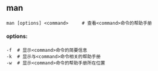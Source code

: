 ## man

```shell
man [options] <command>		# 查看<command>命令的帮助手册
```



#### options:

```shell
-f	# 显示<command>命令的简要信息
-k	# 显示与<command>命令相关的帮助手册
-w	# 显示<command>命令的帮助手册所在位置
```

